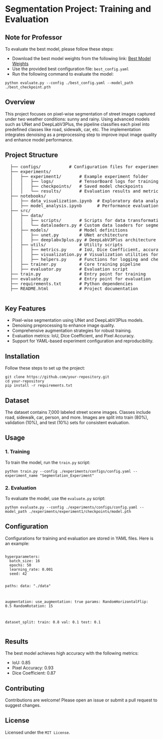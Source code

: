 <!DOCTYPE html>
<html lang="en">
<head>
<meta charset="UTF-8">
<meta name="viewport" content="width=device-width, initial-scale=1.0">
</head>
<body>
  <h1>Segmentation Project: Training and Evaluation</h1>

  <h2>Note for Professor</h2>
  <p>To evaluate the best model, please follow these steps:</p>
  <ul>
    <li>Download the best model weights from the following link: <a href="https://drive.google.com/file/d/1kLjk5aNQj1XPx7fNrk7u-On7BCdmqBvR/view?usp=sharing" target="_blank">Best Model Weights</a></li>
    <li>Use the provided best configuration file: <code>best_config.yaml</code></li>
    <li>Run the following command to evaluate the model:</li>
  </ul>
  <pre><code>python evaluate.py --config ./best_config.yaml --model_path ./best_checkpoint.pth</code></pre>

  <h2>Overview</h2>
  <p>This project focuses on pixel-wise segmentation of street images captured under two weather conditions: sunny and rainy. Using advanced models such as UNet and DeepLabV3Plus, the pipeline classifies each pixel into predefined classes like road, sidewalk, car, etc. The implementation integrates denoising as a preprocessing step to improve input image quality and enhance model performance.</p>

  <h2>Project Structure</h2>
  <pre>
  ├── configs/           # Configuration files for experiments
  ├── experiments/
  │   ├── experiment1/       # Example experiment folder
  │   │   ├── logs/          # TensorBoard logs for training
  │   │   ├── checkpoints/   # Saved model checkpoints
  │   │   └── results/       # Evaluation results and metrics
  ├── notebooks/
  │   ├── data_visualization.ipynb  # Exploratory data analysis
  │   ├── model_analysis.ipynb      # Performance evaluation
  ├── src/
  │   ├── data/
  │   │   ├── scripts/       # Scripts for data transformations
  │   │   └── dataloaders.py # Custom data loaders for segmentation
  │   ├── models/            # Model definitions
  │   │   ├── unet.py        # UNet architecture
  │   │   ├── deeplabv3plus.py # DeepLabV3Plus architecture
  │   ├── utils/             # Utility scripts
  │   │   ├── metrics.py     # IoU, Dice Coefficient, accuracy
  │   │   ├── visualization.py # Visualization utilities for results
  │   │   ├── helpers.py     # Functions for logging and checkpointing
  │   ├── trainer.py         # Core training pipeline
  │   ├── evaluator.py       # Evaluation script
  ├── train.py               # Entry point for training
  ├── evaluate.py            # Entry point for evaluation
  ├── requirements.txt       # Python dependencies
  ├── README.html            # Project documentation
  </pre>

  <h2>Key Features</h2>
  <ul>
      <li>Pixel-wise segmentation using UNet and DeepLabV3Plus models.</li>
      <li>Denoising preprocessing to enhance image quality.</li>
      <li>Comprehensive augmentation strategies for robust training.</li>
      <li>Evaluation metrics: IoU, Dice Coefficient, and Pixel Accuracy.</li>
      <li>Support for YAML-based experiment configuration and reproducibility.</li>
  </ul>

  <h2>Installation</h2>
  <p>Follow these steps to set up the project:</p>
  <pre><code>git clone https://github.com/your-repository.git
cd your-repository
pip install -r requirements.txt</code></pre>

  <h2>Dataset</h2>
  <p>The dataset contains 7,000 labeled street scene images. Classes include road, sidewalk, car, person, and more. Images are split into train (80%), validation (10%), and test (10%) sets for consistent evaluation.</p>

  <h2>Usage</h2>

  <h3>1. Training</h3>
  <p>To train the model, run the <code>train.py</code> script:</p>
  <pre><code>python train.py --config ./experiments/configs/config.yaml --experiment_name "Segmentation_Experiment"</code></pre>

  <h3>2. Evaluation</h3>
  <p>To evaluate the model, use the <code>evaluate.py</code> script:</p>
  <pre><code>python evaluate.py --config ./experiments/configs/config.yaml --model_path ./experiments/experiment1/checkpoints/model.pth</code></pre>

  <h2>Configuration</h2>
  <p>Configurations for training and evaluation are stored in YAML files. Here is an example:</p>
  <pre><code>
hyperparameters:
  batch_size: 16
  epochs: 50
  learning_rate: 0.001
  seed: 42

paths:
  data: "./data"

augmentation:
  use_augmentation: true
  params:
    RandomHorizontalFlip: 0.5
    RandomRotation: 15

dataset_split:
  train: 0.8
  val: 0.1
  test: 0.1
  </code></pre>

  <h2>Results</h2>
  <p>The best model achieves high accuracy with the following metrics:</p>
  <ul>
      <li>IoU: 0.85</li>
      <li>Pixel Accuracy: 0.93</li>
      <li>Dice Coefficient: 0.87</li>
  </ul>

  <h2>Contributing</h2>
  <p>Contributions are welcome! Please open an issue or submit a pull request to suggest changes.</p>

  <h2>License</h2>
  <p>Licensed under the <code>MIT License</code>.</p>
</body>
</html>

